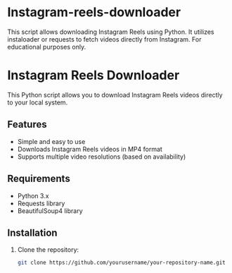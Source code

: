 # Instagram-reels-downloader
This script allows downloading Instagram Reels using Python. It utilizes instaloader or requests to fetch videos directly from Instagram. For educational purposes only.

# Instagram Reels Downloader

This Python script allows you to download Instagram Reels videos directly to your local system.

## Features
- Simple and easy to use
- Downloads Instagram Reels videos in MP4 format
- Supports multiple video resolutions (based on availability)

## Requirements
- Python 3.x
- Requests library
- BeautifulSoup4 library

## Installation

1. Clone the repository:
   ```bash
   git clone https://github.com/yourusername/your-repository-name.git